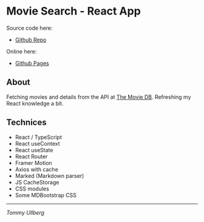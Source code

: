 # Movie Search - React App

Source code here:

- <a href="https://github.com/tommyullberg/movie-search" target="_blank">Github Repo</a>

Online here:

- <a href="https://tommyullberg.github.io/movie-search/" target="_blank">Github Pages</a>

## About

Fetching movies and details from the API at [The Movie DB](https://www.themoviedb.org/).
Refreshing my React knowledge a bit.

## Technices

- React / TypeScript
- React useContext
- React useState
- React Router
- Framer Motion
- Axios with cache
- Marked (Markdown parser)
- JS CacheStorage
- CSS modules
- Some MDBootstrap CSS

--------------------------------

_Tommy Ullberg_